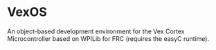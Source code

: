 VexOS
=====

An object-based development environment for the Vex Cortex Microcontroller based on WPILib for FRC (requires the easyC runtime).